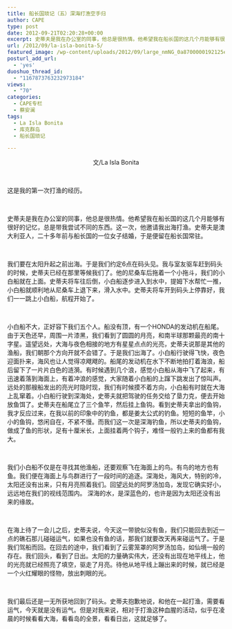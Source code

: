 ```yaml
---
title: 船长国琐记（五）深海打渔空手归
author: CAPE
type: post
date: 2012-09-21T02:20:28+00:00
excerpt: 史蒂夫是我在办公室的同事，他总是很热情。他希望我在船长国的这几个月能够有很好的记忆，总是带我尝试不同的东西。这一次，他邀请我出海打渔。史蒂夫是澳大利亚人，二十多年前与船长国的一位女子结婚，于是便留在船长国常驻。
url: /2012/09/la-isla-bonita-5/
featured_image: /wp-content/uploads/2012/09/large_nmNG_0a8700000192125e.jpeg
posturl_add_url:
  - 'yes'
duoshuo_thread_id:
  - "1167873763232973184"
views:
  - "70"
categories:
  - CAPE专栏
  - 蔡安澜
tags:
  - La Isla Bonita
  - 库克群岛
  - 船长国琐记

---
```

<p style="text-align: center;">
  文/La Isla Bonita
</p>

&nbsp;

这是我的第一次打渔的经历。

&nbsp;

史蒂夫是我在办公室的同事，他总是很热情。他希望我在船长国的这几个月能够有很好的记忆，总是带我尝试不同的东西。这一次，他邀请我出海打渔。史蒂夫是澳大利亚人，二十多年前与船长国的一位女子结婚，于是便留在船长国常驻。

&nbsp;

我们要在太阳升起之前出海。于是我们约定6点在码头见。我与室友驱车赶到码头的时候，史蒂夫已经在那里等候我们了。他的尼桑车后拖着一个小拖斗，我们的小白船就在上面。史蒂夫将车往后倒，小白船逐步进入到水中，提姆下水帮忙一推，小白船就顺利地从尼桑车上退下来，滑入水中。史蒂夫将车开到码头上停靠好，我们一一跳上小白船，航程开始了。

&nbsp;

小白船不大，正好容下我们五个人。船没有顶，有一个HONDA的发动机在船尾。由于天色还早，周围一片漆黑，我们看到了圆圆的月亮，和南半球那颗最亮的南十字星。遥望远处，大海与夜色相接的地方有星星点点的光亮，史蒂夫说那是其他的渔船，我们朝那个方向开就不会错了。于是我们出海了。小白船行驶得飞快，夜色迎面扑来，海风也让人觉得凉飕飕的。船尾的发动机在水下不断地拍打着海浪，船后留下了一片片白色的涟漪。有时候遇到几个浪，感觉小白船从海中飞了起来，有迅速着落到海面上，有着冲浪的感觉，大家随着小白船的上蹿下跳发出了惊叫声。远处的那艘船发出的亮光时隐时现，我们有时候摸不着方向，小白船有时就在大海上乱窜着。小白船行驶到深海处，史蒂夫就把驾驶的任务交给了垦力克，便去开始放鱼饵了。史蒂夫在船尾立了三个鱼竿，然后挂上鱼钩。看到史蒂夫拿出的鱼钩，我才反应过来，在我以前的印象中的钓鱼，都是姜太公式的钓鱼。短短的鱼竿，小小的鱼钩，悠闲自在，不紧不慢。而我们这一次是深海钓鱼，所以史蒂夫的鱼钩，做成了鱼的形状，足有十厘米长，上面挂着两个钩子，难怪一般钓上来的鱼都有我大。

&nbsp;

我们小白船不仅是在寻找其他渔船，还要观察飞在海面上的鸟。有鸟的地方也有鱼。我们便在海面上与鸟群进行了一段时间的追逐。深海处，海风大，特别的冷，太阳还没有出来，只有月亮照着我们。回望远处的阿罗汤加岛，发现它确实好小，远远地在我们的视线范围内。 深海的水，是深蓝色的，也许是因为太阳还没有出来的缘故。

&nbsp;

在海上待了一会儿之后，史蒂夫说，今天这一带貌似没有鱼，我们只能回去到近一点的礁石那儿碰碰运气，如果也没有鱼的话，那我们就要改天再来碰运气了。于是我们驾船而回。在回去的途中，我们看到了云雾笼罩的阿罗汤加岛，如仙境一般的存在。我们回头，看到了日出。太阳的力量确实伟大，还没有出现在地平线上，他的光亮就已经照亮了填空，驱走了月亮。待他从地平线上蹦出来的时候，就已经是一个火红耀眼的怪物，放出刺眼的光。

&nbsp;

我们最后还是一无所获地回到了码头。史蒂夫抱歉地说，和他在一起打渔，需要看运气，今天就是没有运气。但是对我来说，相对于打渔这种血腥的活动，似乎在凌晨的时候看看大海，看看岛的全景，看看日出，这就足够了。

&nbsp;

&nbsp;